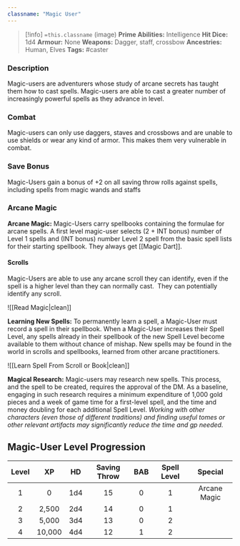 ```yaml
---
classname: "Magic User"
---
```


 >[!info] `=this.classname`  (image)
**Prime Abilities:** Intelligence
**Hit Dice:** 1d4
**Armour:** None
**Weapons:** Dagger, staff, crossbow
**Ancestries:** Human, Elves
**Tags:** #caster

 
### Description
Magic-users are adventurers whose study of arcane secrets has taught them how to cast spells. Magic-users are able to cast a greater number of increasingly powerful spells as they advance in level.

  
### Combat
Magic-users can only use daggers, staves and crossbows and are unable to use shields or wear any kind of armor. This makes them very vulnerable in combat.

### Save Bonus

Magic-Users gain a bonus of +2 on all saving throw rolls against spells, including spells from magic wands and staffs


### Arcane Magic

**Arcane Magic:** Magic-Users carry spellbooks containing the formulae for arcane spells. A first level magic-user selects (2 + INT bonus) number of Level 1 spells and (INT bonus) number Level 2 spell from the basic spell lists for their starting spellbook. They always get [[Magic Dart]].

#### Scrolls
Magic-Users are able to use any arcane scroll they can identify, even if the spell is a higher level than they can normally cast.  They can potentially identify any scroll.

![[Read Magic|clean]]


**Learning New Spells:** To permanently learn a spell, a Magic-User must record a spell in their spellbook. When a Magic-User increases their Spell Level, any spells already in their spellbook of the new Spell Level become available to them without chance of mishap. New spells may be found in the world in scrolls and spellbooks, learned from other arcane practitioners.

![[Learn Spell From Scroll or Book|clean]]

**Magical Research:** Magic-users may research new spells. This process, and the spell to be created, requires the approval of the DM. As a baseline, engaging in such research requires a minimum expenditure of 1,000 gold pieces and a week of game time for a first-level spell, and the time and money doubling for each additional Spell Level. *Working with other characters (even those of different traditions) and finding useful tomes or other relevant artifacts may significantly reduce the time and gp needed.*
   

## Magic-User Level Progression


| **Level** | **XP** | **HD** | **Saving Throw** | **BAB** | **Spell Level** | **Special**  | 
|:---------:|:------:|:------:|:----------------:|:-------:|:---------------:|:------------:|
|     1     |   0    |  1d4   |        15        |    0    |        1        | Arcane Magic |
|     2     | 2,500  |  2d4   |        14        |    0    |        1        |              |
|     3     | 5,000  |  3d4   |        13        |    0    |        2        |              |
|     4     | 10,000 |  4d4   |        12        |    1    |        2        |              |

